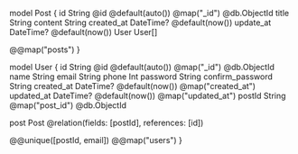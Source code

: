 model Post {
  id         String    @id @default(auto()) @map("_id") @db.ObjectId
  title      String
  content    String
  created_at DateTime? @default(now())
  update_at  DateTime? @default(now())
  User       User[]

  @@map("posts")
}

model User {
  id               String    @id @default(auto()) @map("_id") @db.ObjectId
  name             String
  email            String
  phone            Int
  password         String
  confirm_password String
  created_at       DateTime? @default(now()) @map("created_at")
  updated_at       DateTime? @default(now()) @map("updated_at")
  postId           String    @map("post_id") @db.ObjectId

  post Post @relation(fields: [postId], references: [id])

  @@unique([postId, email])
  @@map("users")
}